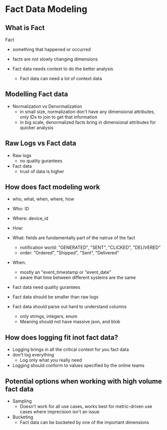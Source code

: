 # Fact Data Modeling

## What is Fact

Fact&#x20;

* something that happened or occurred&#x20;
* facts are not slowly changing dimensions&#x20;



* Fact data needs context to do the better analysis
  * Fact data can need a lot of context data



## Modelling Fact data&#x20;

* Normalization vs Denormalization&#x20;
  * in small size, normalization don't have any dimensional attributes, only IDs to join to get that information
  * in big scale, denormalized facts bring in dimensional attributes for quicker analysis



## Raw Logs vs Fact data

* Raw logs
  * no quality gurantees
* Fact data
  * trust of data is higher



## How does fact modeling work&#x20;

* who, what, when, where, how
* Who: ID&#x20;
* Where: device\_id
* How:&#x20;
* What: fields are fundamentally part of the natrue of the fact&#x20;
  * notification world: "GENERATED", "SENT", "CLICKED", "DELIVERED"
  * order: "Ordered", "Shipped", "Sent", "Delivered"
* When:&#x20;
  * mostly an "event\_timestamp or "event\_date"
  * aware that time between different systems are the same



* Fact data need quality gurantees
* Fact data should be smaller than raw logs
* Fact data should parse out hard to understand columns
  * only strings, integers, enum
  * Meaning should not have massive json, and blob



## How does logging fit inot fact data?

* Logging brings in all the critical context for you fact data
* don't log everything
  * Log only what you really need
* Logging should conform to values specified by the online teams





## Potential options when working with high volume fact data

* Sampling&#x20;
  * Doesn't work for all use cases, works best for metric-driven use cases where imprecision isn't an issue
* Bucketing
  * Fact data can be bucketed by one of the important dimensions&#x20;
